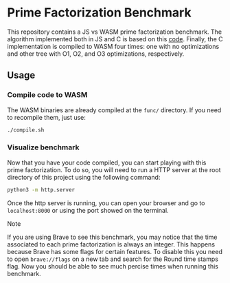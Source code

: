 # Prime Factorization Benchmark
This repository contains a JS vs WASM prime factorization benchmark. The algorithm implemented both in JS and C is based on this [code](https://www.geeksforgeeks.org/print-all-prime-factors-of-a-given-number/). Finally, the C implementation is compiled to WASM four times: one with no optimizations and other tree with O1, O2, and O3 optimizations, respectively.

## Usage

### Compile code to WASM
The WASM binaries are already compiled at the `func/` directory. If you need to recompile them, just use:
```bash
./compile.sh
```

### Visualize benchmark
Now that you have your code compiled, you can start playing with this prime factorization. To do so, you will need to run a HTTP server at the root directory of this project using the following command:
```bash
python3 -m http.server
```

Once the http server is running, you can open your browser and go to `localhost:8000` or using the port showed on the terminal.

> [!NOTE]  
> If you are using Brave to see this benchmark, you may notice that the time associated to each prime factorization is always an integer. This happens because Brave has some flags for certain features. To disable this you need to open `brave://flags` on a new tab and search for the Round time stamps flag. Now you should be able to see much percise times when running this benchmark.
